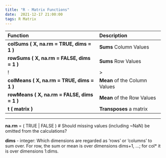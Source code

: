 ```yaml
---
title: "R - Matrix Functions"
date:  2021-12-17 21:00:00
tags: R Matrix
---
```


| Function | Description |
| :--|:--|
| **colSums ( X, na.rm = TRUE, dims = 1 )** | **Sums** Column Values |
| **rowSums ( X, na.rm = FALSE, dims = 1 )** | **Sums** Row Values |
|!|>|
| **colMeans ( X, na.rm = TRUE, dims = 1 )** | **Mean** of the Column Values |
| **rowMeans ( X, na.rm = FALSE, dims = 1 )** | **Mean** of the Row Values |
| **t ( matrix )** | **Transposes** a matrix |

---



**na.rm** = ( TRUE | FALSE ) # Should missing values (including ~NaN) be omitted from the calculations?

**dims** - integer: Which dimensions are regarded as ‘rows’ or ‘columns’ to sum over. For row, the sum or mean is over dimensions dims+1, ...; for col* it is over dimensions 1:dims.
